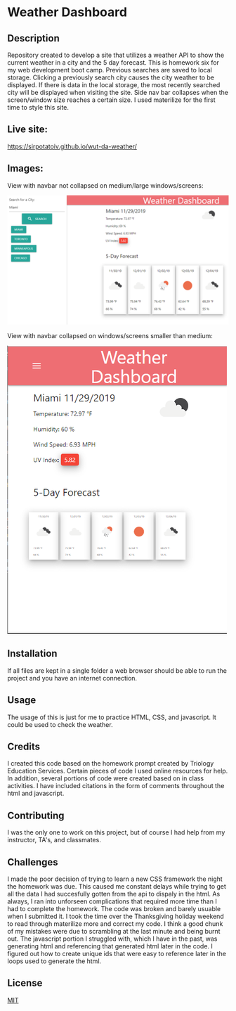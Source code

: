 # Weather Dashboard

## Description 
Repository created to develop a site that utilizes a weather API to show the current weather in a city and the 5 day forecast. This is homework six for my web development boot camp. Previous searches are saved to local storage. Clicking a previously search city causes the city weather to be displayed. If there is data in the local storage, the most recently searched city will be displayed when visiting the site. Side nav bar collapses when the screen/window size reaches a certain size. I used materilize for the first time to style this site.

## Live site: 
https://sirpotatoiv.github.io/wut-da-weather/

## Images:
View with navbar not collapsed on medium/large windows/screens:

![Large display view](./assets/images/full-size-display.png)

View with navbar collapsed on windows/screens smaller than medium:

![Small display view](./assets/images/small-size-display.png)

## Installation 
If all files are kept in a single folder a web browser should be able to run the project and you have an internet connection.

## Usage 
The usage of this is just for me to practice HTML, CSS, and javascript. It could be used to check the weather.

## Credits 
I created this code based on the homework prompt created by Triology Education Services. Certain pieces of code I used online resources for help. In addition, several portions of code were created based on in class activities. I have included citations in the form of comments throughout the html and javascript.

## Contributing 
I was the only one to work on this project, but of course I had help from my instructor, TA's, and classmates.

## Challenges
I made the poor decision of trying to learn a new CSS framework the night the homework was due. This caused me constant delays while trying to get all the data I had succesfully gotten from the api to dispaly in the html. As always, I ran into unforseen complications that required more time than I had to complete the homework. The code was broken and barely usuable when I submitted it. I took the time over the Thanksgiving holiday weekend to read through materilize more and correct my code. I think a good chunk of my mistakes were due to scrambling at the last minute and being burnt out. The javascript portion I struggled with, which I have in the past, was generating html and referencing that generated html later in the code. I figured out how to create unique ids that were easy to reference later in the loops used to generate the html.

## License
[MIT](https://choosealicense.com/licenses/mit/)
